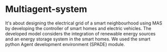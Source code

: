 # Multiagent-system
It's about designing the electrical grid of a smart neighbourhood using MAS by developing the controller of smart homes and electric vehicles. The developed model considers the integration of renewable energy sources and an energy storage system in the smart homes. We used the smart python Agent development environment (SPADE) module. 

